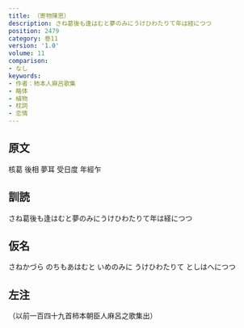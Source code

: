 ```yaml
---
title: （寄物陳思）
description: さね葛後も逢はむと夢のみにうけひわたりて年は経につつ
position: 2479
category: 巻11
version: '1.0'
volume: 11
comparison:
- なし
keywords:
- 作者：柿本人麻呂歌集
- 略体
- 植物
- 枕詞
- 恋情
---
```


## 原文

核葛 後相 夢耳 受日度 年經乍

## 訓読

さね葛後も逢はむと夢のみにうけひわたりて年は経につつ

## 仮名

さねかづら のちもあはむと いめのみに うけひわたりて としはへにつつ

## 左注

（以前一百四十九首柿本朝臣人麻呂之歌集出）
